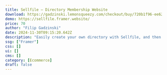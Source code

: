 ```yaml
---
title: Sellfile — Directory Membership Website
download: https://gadzinski.lemonsqueezy.com/checkout/buy/720b1f96-ee62-4dae-b271-6c8a4a7de6b9
demo: https://sellfile.framer.website/
price: 70
author: "Filip Gadzinski"
date: 2024-11-30T09:15:20.642Z
description: "Easily create your own directory with Sellfile, and then monetize it with integrations. Download files, filter by tags, lock content and get a bunch of custom code components that boost site performance"
ssg: ["Framer"]
css: []
ui: []
cms: []
category: [Ecommerce]
draft: false
---
```

